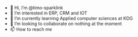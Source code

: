 - 👋 Hi, I’m @timo-sparklink
- 👀 I’m interested in ERP, CRM and IOT
- 🌱 I’m currently learning Applied computer sciences at KDG
- 💞️ I’m looking to collaborate on nothing at the moment
- 📫 How to reach me 

<!---
timo-sparklink/timo-sparklink is a ✨ special ✨ repository because its `README.md` (this file) appears on your GitHub profile.
You can click the Preview link to take a look at your changes.
--->
